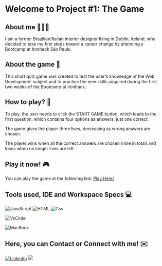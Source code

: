 ﻿# Welcome to Project #1: The Game

## About me 🙋🏻‍♂️
I am a former Brazilian/Italian interior designer living in Dublin, Ireland, who decided to take my first steps toward a career change by attending a Bootcamp at Ironhack São Paulo.

## About the game 💭
This short quiz game was created to test the user's knowledge of the Web Development subject and to practice the new skills acquired during the first two weeks of the Bootcamp at Ironhack.

## How to play? 🤔
To play, the user needs to click the START GAME button, which leads to the first question, which contains four options as answers, just one correct.

The game gives the player three lives, decreasing as wrong answers are chosen.

The player wins when all the correct answers are chosen (nine in total) and loses when no longer lives are left.

## Play it now! 🎮
You can play the game at the following link: [Play Here!](https://t-minini.github.io/project-one-the-game/)

## Tools used, IDE and Workspace Specs 💻
![JavaScript](https://img.shields.io/badge/JavaScript-F7DF1E?style=for-the-badge&logo=javascript&logoColor=black)
![HTML](https://img.shields.io/badge/HTML5-E34F26?style=for-the-badge&logo=html5&logoColor=white)
![Css](https://img.shields.io/badge/CSS3-1572B6?style=for-the-badge&logo=css3&logoColor=white)

![VsCode](https://img.shields.io/badge/Visual_Studio_Code-0078D4?style=for-the-badge&logo=visual%20studio%20code&logoColor=white)

![MacBook](https://img.shields.io/badge/Apple-MacBook_Pro_2021-999999?style=for-the-badge&logo=apple&logoColor=white)

## Here, you can Contact or Connect with me! ✉️
[![LinkedIn](https://img.shields.io/badge/LinkedIn-0077B5?style=for-the-badge&logo=linkedin&logoColor=white)](https://www.linkedin.com/in/tulio-minini/)
<a href = "mailto:tulio.mminini@gmail.com"><img src="https://img.shields.io/badge/Gmail-D14836?style=for-the-badge&logo=gmail&logoColor=white" target="_blank"></a>
